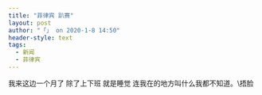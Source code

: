 ```yaml
---
title: "菲律宾 趴赛"
layout: post
author: "「」 on 2020-1-8 14:50"
header-style: text
tags:
  - 新闻
  - 菲律宾
---
```


<head></head>
<body>
  我来这边一个月了 除了上下班 就是睡觉 连我在的地方叫什么我都不知道。\捂脸
 <br>
</body>


